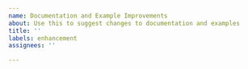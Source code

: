 ```yaml
---
name: Documentation and Example Improvements
about: Use this to suggest changes to documentation and examples
title: ''
labels: enhancement
assignees: ''

---
```


<!--

The cx_Oracle driver was renamed to python-oracledb in May 2022.  It has a new
repository at https://github.com/oracle/python-oracledb. The installation
instructions are at:
https://python-oracledb.readthedocs.io/en/latest/user_guide/installation.html

Please submit your documentation and example improvements to the python-oracledb repository.

No further releases under the cx_Oracle namespace are planned.

-->
